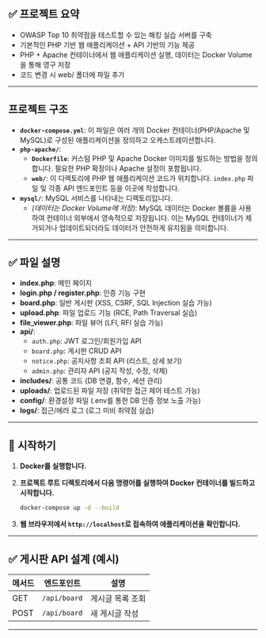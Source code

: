 ## ✅ 프로젝트 요약	
- OWASP Top 10 취약점을 테스트할 수 있는 해킹 실습 서버를 구축
- 기본적인 PHP 기반 웹 애플리케이션 + API 기반의 기능 제공
- PHP + Apache 컨테이너에서 웹 애플리케이션 실행, 데이터는 Docker Volume을 통해 영구 저장
- 코드 변경 시 web/ 폴더에 파일 추가

---
## 프로젝트 구조

* **`docker-compose.yml`**: 이 파일은 여러 개의 Docker 컨테이너(PHP/Apache 및 MySQL)로 구성된 애플리케이션을 정의하고 오케스트레이션합니다.
* **`php-apache/`**:
    * **`Dockerfile`**: 커스텀 PHP 및 Apache Docker 이미지를 빌드하는 방법을 정의합니다. 필요한 PHP 확장이나 Apache 설정이 포함됩니다.
    * **`web/`**: 이 디렉토리에 PHP 웹 애플리케이션 코드가 위치합니다. `index.php` 파일 및 각종 API 엔드포인트 등을 이곳에 작성합니다.
* **`mysql/`**: MySQL 서비스를 나타내는 디렉토리입니다.
    * *(데이터는 Docker Volume에 저장)*: MySQL 데이터는 Docker 볼륨을 사용하여 컨테이너 외부에서 영속적으로 저장됩니다. 이는 MySQL 컨테이너가 제거되거나 업데이트되더라도 데이터가 안전하게 유지됨을 의미합니다.


---


## ✅ 파일 설명
- **index.php**: 메인 페이지
- **login.php / register.php**: 인증 기능 구현
- **board.php**: 일반 게시판 (XSS, CSRF, SQL Injection 실습 가능)
- **upload.php**: 파일 업로드 기능 (RCE, Path Traversal 실습)
- **file_viewer.php**: 파일 뷰어 (LFI, RFI 실습 가능)
- **api/**:
  - `auth.php`: JWT 로그인/회원가입 API
  - `board.php`: 게시판 CRUD API
  - `notice.php`: 공지사항 조회 API (리스트, 상세 보기)
  - `admin.php`: 관리자 API (공지 작성, 수정, 삭제)
- **includes/**: 공통 코드 (DB 연결, 함수, 세션 관리)
- **uploads/**: 업로드된 파일 저장 (취약한 접근 제어 테스트 가능)
- **config/**: 환경설정 파일 (.env를 통한 DB 인증 정보 노출 가능)
- **logs/**: 접근/에러 로그 (로그 미비 취약점 실습)

---

## 🚀 시작하기

1. **Docker를 실행합니다.**

2. **프로젝트 루트 디렉토리에서 다음 명령어를 실행하여 Docker 컨테이너를 빌드하고 시작합니다.**
   ```bash
   docker-compose up -d --build
   ```

3. **웹 브라우저에서 `http://localhost`로 접속하여 애플리케이션을 확인합니다.**

---

## ✅ 게시판 API 설계 (예시)

| 메서드 | 엔드포인트       | 설명 |
|--------|-----------------|------|
| GET    | `/api/board`  | 게시글 목록 조회 |
| POST   | `/api/board` | 새 게시글 작성 |

---